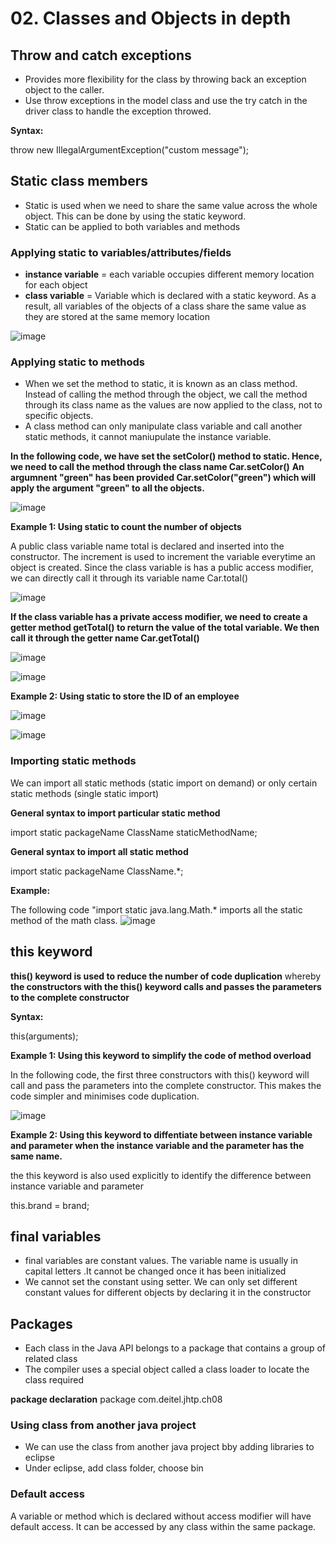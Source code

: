 # 02. Classes and Objects in depth

## Throw and catch exceptions
- Provides more flexibility for the class by throwing back an exception object to the caller.
- Use throw exceptions in the model class and use the try catch in the driver class to handle the exception throwed.

**Syntax:**

throw new IllegalArgumentException("custom message");

## Static class members
- Static is used when we need to share the same value across the whole object. This can be done by using the static keyword.
- Static can be applied to both variables and methods

### Applying static to variables/attributes/fields
- **instance variable** = each variable occupies different memory location for each object
- **class variable** = Variable which is declared with a static keyword. As a result, all variables of the objects of a class share the same value as they are stored at the same memory location

![image](https://github.com/Fong20/Learning-repository/assets/150316121/2a08930f-9e97-4d3c-8f56-b4b71c034a87)

### Applying static to methods
- When we set the method to static, it is known as an class method. Instead of calling the method through the object, we call the method through its class name as the values are now applied to the class, not to specific objects.
- A class method can only manipulate class variable and call another static methods, it cannot maniupulate the instance variable. 

**In the following code, we have set the setColor() method to static. Hence, we need to call the method through the class name Car.setColor()** **An argumnent "green" has been provided Car.setColor("green") which will apply the argument "green" to all the objects.**

![image](https://github.com/Fong20/Learning-repository/assets/150316121/e87f14dd-52f6-4586-aebd-b89f8433be98)

**Example 1: Using static to count the number of objects**

A public class variable name total is declared and inserted into the constructor. The increment is used to increment the variable everytime an object is created. Since the class variable is has a public access modifier, we can directly call it through its variable name Car.total()

![image](https://github.com/Fong20/Learning-repository/assets/150316121/e5656bf0-d72a-4e6a-b682-18787ead08ea)

**If the class variable has a private access modifier, we need to create a getter method getTotal() to return the value of the total variable. We then call it through the getter name Car.getTotal()**

![image](https://github.com/Fong20/Learning-repository/assets/150316121/aa2e82b2-42c1-46da-91cd-0ca2eb5beb8c)

![image](https://github.com/Fong20/Learning-repository/assets/150316121/6f94410c-c581-4272-b718-6d2ce05773c6)


**Example 2: Using static to store the ID of an employee**

![image](https://github.com/Fong20/Learning-repository/assets/150316121/ce4782c7-32cd-412a-a77d-8d84f4a37fe3)

![image](https://github.com/Fong20/Learning-repository/assets/150316121/842f0523-7f89-4ba7-b95e-b74cfd0e1f95)


  ### Importing static methods
  We can import all static methods (static import on demand) or only certain static methods (single static import)

  **General syntax to import particular static method**
  
  import static packageName ClassName staticMethodName;

  **General syntax to import all static method**

  import static packageName ClassName.*;
  
  **Example:**
  
  The following code "import static java.lang.Math.* imports all the static method of the math class.
  ![image](https://github.com/Fong20/Learning-repository/assets/150316121/d44af793-d3da-454e-a233-d482dc465a22)

## this keyword
**this() keyword is used to reduce the number of code duplication** whereby **the constructors with the this() keyword calls and passes the parameters to the complete constructor** 

**Syntax:**

this(arguments);

**Example 1: Using this keyword to simplify the code of method overload**

In the following code, the first three constructors with this() keyword will call and pass the parameters into the complete constructor. This makes the code simpler and minimises code duplication.

![image](https://github.com/Fong20/Learning-repository/assets/150316121/4e8b221a-0636-4277-b607-1c875eb7d0ad)

**Example 2: Using this keyword to diffentiate between instance variable and parameter when the instance variable and the parameter has the same name.**

the this keyword is also used explicitly to identify the difference between instance variable and parameter

this.brand = brand;

## final variables
- final variables are constant values. The variable name is usually in capital letters  .It cannot be changed once it has been initialized
- We cannot set the constant using setter. We can only set different constant values for different objects by declaring it in the constructor

## Packages
- Each class in the Java API belongs to a package that contains a group of related class
- The compiler uses a special object called a class loader to locate the class required

**package declaration**
package com.deitel.jhtp.ch08

### Using class from another java project 
- We can use the class from another java project bby adding libraries to eclipse
- Under eclipse, add class folder, choose bin

### Default access
A variable or method which is declared without access modifier will have default access. It can be accessed by any class within the same package.

